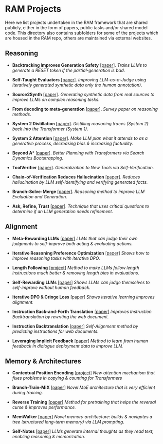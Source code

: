 
# RAM Projects
Here we list projects undertaken in the RAM framework that are shared publicly, either in the form of papers, public tasks and/or shared model code. This directory also contains subfolders for some of the projects which are housed in the RAM repo, others are maintained via external websites.


## Reasoning

- **Backtracking Improves Generation Safety** [[paper]](https://arxiv.org/abs/2409.14586).
  _Trains LLMs to generate a RESET token if the partial-generation is bad._

- **Self-Taught Evaluators** [[paper]](https://arxiv.org/abs/2408.02666).
  _Improving LLM-as-a-Judge using iteratively generated synthetic data only (no human annotation)._

- **Source2Synth** [[paper]](https://arxiv.org/abs/2409.08239).
  _Generating synthetic data from real sources to improve LLMs on complex reasoning tasks._

- **From decoding to meta-generation** [[paper]](https://arxiv.org/abs/2406.16838).
  _Survey paper on reasoning methods._

- **System 2 Distillation** [[paper]](https://arxiv.org/abs/2407.06023).
  _Distilling reasoning traces (System 2) back into the Transformer (System 1)._

- **System 2 Attention** [[paper]](https://arxiv.org/abs/2311.11829).
  _Make LLM plan what it attends to as a generative process, decreasing bias & increasing factuality._

- **Beyond A*** [[paper]](https://arxiv.org/abs/2402.14083).
  _Better Planning with Transformers via Search Dynamics Bootstrapping._

- **ToolVerifier** [[paper]](https://arxiv.org/abs/2402.14158).
  _Generalization to New Tools via Self-Verification._
  
- **Chain-of-Verification Reduces Hallucination** [[paper]](https://arxiv.org/abs/2309.11495).
  _Reduces hallucination by LLM self-identifying and verifying generated facts._
  
- **Branch-Solve-Merge** [[paper]](https://arxiv.org/abs/2310.15123).
  _Reasoning method to improve LLM Evaluation and Generation._

- **Ask, Refine, Trust** [[paper]](https://arxiv.org/abs/2311.07961).
  _Technique that uses critical questions to determine if an LLM generation needs refinement._


  
## Alignment 

- **Meta-Rewarding LLMs** [[paper]](https://arxiv.org/abs/2407.19594)
  _LLMs that can judge their own judgments to self-improve both acting & evaluating actions._
  
- **Iterative Reasoning Preference Optimization** [[paper]](https://arxiv.org/abs/2404.19733)
  _Shows how to improve reasoning tasks with iterative DPO._

- **Length Following** [[project]](length_instruct)
  _Method to make LLMs follow length instructions much better & removing length bias in evaluations._

- **Self-Rewarding LLMs** [[paper]](https://arxiv.org/abs/2401.10020)
  _Shows LLMs can judge themselves to self-improve without human feedback._
  
- **Iterative DPO & Cringe Loss** [[paper]](https://arxiv.org/abs/2312.16682)
  _Shows iterative learning improves alignment._ 

- **Instruction Back-and-Forth Translation** [[paper]](https://arxiv.org/abs/2408.04614)
  _Improves Instruction Backtranslation by rewriting the web document._ 

- **Instruction Backtranslation** [[paper]](https://arxiv.org/abs/2308.06259)
  _Self-Alignment method by predicting instructions for web documents._ 

- **Leveraging Implicit Feedback** [[paper]](https://arxiv.org/abs/2307.14117)
  _Method to learn from human feedback in dialogue deployment data to improve LLM._


## Memory & Architectures

- **Contextual Position Encoding** [[project]](cope)
  _New attention mechanism that fixes problems in copying & counting for Transformers_

- **Branch-Train-MiX** [[paper]](https://arxiv.org/abs/2403.07816)
  _Novel MoE architecture that is very efficient during training._
  
- **Reverse Training** [[paper]](https://arxiv.org/abs/2403.13799)
  _Method for pretraining that helps the reversal curse & improves performance._

- **MemWalker** [[paper]](https://arxiv.org/abs/2310.05029)
  _Novel memory architecture: builds & navigates a tree (structured long-term memory) via LLM prompting._

- **Self-Notes** [[paper]](https://arxiv.org/abs/2305.00833)
  _LLMs generate internal thoughts as they read text, enabling reasoning & memorization._
